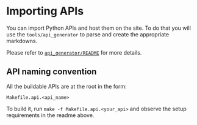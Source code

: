 # Importing APIs

You can import Python APIs and host them on the site. To do that you will use
the `tools/api_generator` to parse and create the appropriate markdowns.

Please refer to [`api_generator/README`](tools/api_generator/README.md) for more
details.

## API naming convention

All the buildable APIs are at the root in the form:

    Makefile.api.<api_name>

To build it, run `make -f Makefile.api.<your_api>` and observe the setup
requirements in the readme above.
